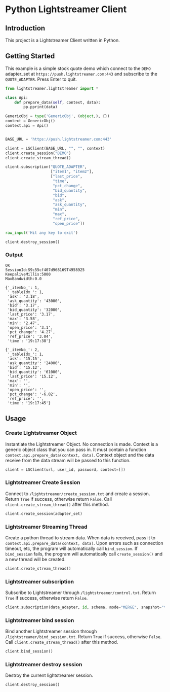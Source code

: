 # Python Lightstreamer Client

## Introduction
This project is a Lightstreamer Client written in Python.





## Getting Started
This example is a simple stock quote demo which connect to the `DEMO` adapter_set at `https://push.lightstreamer.com:443` and subscribe to the `QUOTE_ADAPTER`. Press Enter to quit.
```python
from lightstreamer.lightstreamer import *

class Api:
    def prepare_data(self, context, data):
        pp.pprint(data)

GenericObj = type('GenericObj', (object,), {})
context = GenericObj()
context.api = Api()


BASE_URL = 'https://push.lightstreamer.com:443'

client = LSClient(BASE_URL, "", "", context)
client.create_session("DEMO")
client.create_stream_thread()

client.subscription("QUOTE_ADAPTER",
                    ["item1", "item2"],
                    ["last_price",
                     "time",
                     "pct_change",
                     "bid_quantity",
                     "bid",
                     "ask",
                     "ask_quantity",
                     "min",
                     "max",
                     "ref_price",
                     "open_price"])

raw_input('Hit any key to exit')

client.destroy_session()
```

### Output
```
OK
SessionId:S9c55cf407d968169T4958925
KeepaliveMillis:5000
MaxBandwidth:0.0

{'_itemNo_': 1,
 '_tableIdx_': 1,
 'ask': '3.18',
 'ask_quantity': '43000',
 'bid': '3.17',
 'bid_quantity': '32000',
 'last_price': '3.17',
 'max': '3.58',
 'min': '2.47',
 'open_price': '3.1',
 'pct_change': '4.27',
 'ref_price': '3.04',
 'time': '19:17:38'}

{'_itemNo_': 2,
 '_tableIdx_': 1,
 'ask': '15.15',
 'ask_quantity': '24000',
 'bid': '15.12',
 'bid_quantity': '61000',
 'last_price': '15.12',
 'max': '',
 'min': '',
 'open_price': '',
 'pct_change': '-6.02',
 'ref_price': '',
 'time': '19:17:45'}
```

## Usage

### Create Lightstreamer Object
Instantiate the Lightstreamer Object. No connection is made. Context is a generic object class that you can pass in. It must contain a function `context.api.prepare_data(context, data)`. Context object and the data receive from the data stream will be passed to this function.
```python
client = LSClient(url, user_id, password, context=[])
```

### Lightstreamer Create Session
Connect to `/lightstreamer/create_session.txt` and create a session. Return `True` if success, otherwise return `False`. Call `client.create_stream_thread()` after this method.
```python 
client.create_session(adapter_set)
```

### Lightstreamer Streaming Thread
Create a python thread to stream data. When data is received, pass it to `context.api.prepare_data(context, data)`.
Upon errors such as connection timeout, etc, the program will automatically call `bind_session`. If `bind_session` fails,
the program will automatically call `create_session()` and a new thread will be created.
```python 
client.create_stream_thread()
```

### Lightstreamer subscription
Subscribe to Lightstreamer through `/lightstreamer/control.txt`. Return `True` if success, otherwise return `False`.
```python
client.subscription(data_adapter, id, schema, mode="MERGE", snapshot="true", new_subscription=True)
```

### Lightstreamer bind session
Bind another Lightstreamer session through `/lightstreamer/bind_session.txt`. Return `True` if success, otherwise `False`. Call `client.create_stream_thread()` after this method.
```python
client.bind_session()
```

### Lightstreamer destroy session
Destroy the current lightstreamer session.
```python
client.destroy_session()
```